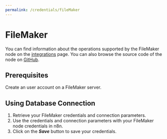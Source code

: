 ```yaml
---
permalink: /credentials/fileMaker
---
```


# FileMaker

You can find information about the operations supported by the FileMaker node on the [integrations](https://n8n.io/integrations/n8n-nodes-base.filemaker) page. You can also browse the source code of the node on [GitHub](https://github.com/n8n-io/n8n/tree/master/packages/nodes-base/nodes/FileMaker).

## Prerequisites

Create an user account on a FileMaker server. 

## Using Database Connection

1. Retrieve your FileMaker credentials and connection parameters.
2. Use the credentials and connection parameters with your FileMaker node credentials in n8n.
3. Click on the ***Save*** button to save your credentials.
